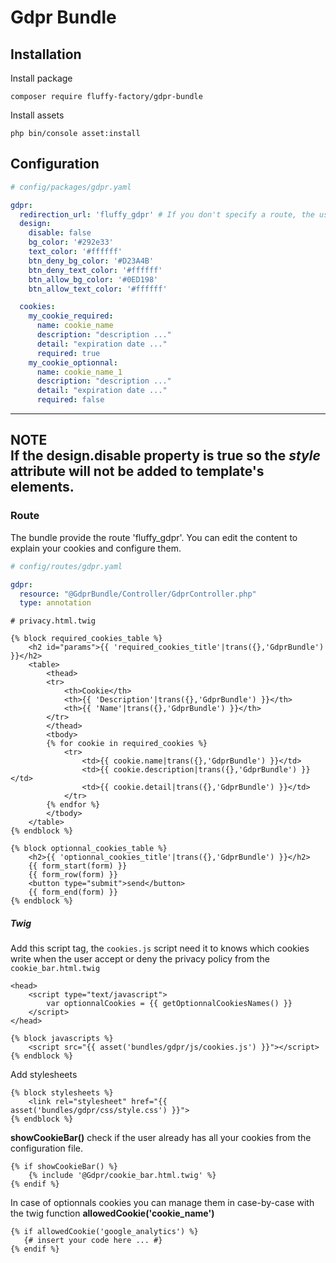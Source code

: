 # Gdpr Bundle

## Installation

Install package
```
composer require fluffy-factory/gdpr-bundle
```

Install assets
```
php bin/console asset:install
```

## Configuration
```yaml
# config/packages/gdpr.yaml

gdpr:
  redirection_url: 'fluffy_gdpr' # If you don't specify a route, the user will be redirected to the route he is on.
  design:
    disable: false
    bg_color: '#292e33'
    text_color: '#ffffff'
    btn_deny_bg_color: '#D23A4B'
    btn_deny_text_color: '#ffffff'
    btn_allow_bg_color: '#0ED198'
    btn_allow_text_color: '#ffffff'

  cookies:
    my_cookie_required:
      name: cookie_name
      description: "description ..."
      detail: "expiration date ..."
      required: true
    my_cookie_optionnal:
      name: cookie_name_1
      description: "description ..."
      detail: "expiration date ..."
      required: false
```

---
**NOTE**  
If the design.disable property is true so the *style* attribute will not be added to template's elements.
---

### Route
The bundle provide the route 'fluffy_gdpr'. You can edit the content to explain your cookies and configure them.

```yaml
# config/routes/gdpr.yaml

gdpr:
  resource: "@GdprBundle/Controller/GdprController.php"
  type: annotation
```

```twig
# privacy.html.twig

{% block required_cookies_table %}
    <h2 id="params">{{ 'required_cookies_title'|trans({},'GdprBundle') }}</h2>
    <table>
        <thead>
        <tr>
            <th>Cookie</th>
            <th>{{ 'Description'|trans({},'GdprBundle') }}</th>
            <th>{{ 'Name'|trans({},'GdprBundle') }}</th>
        </tr>
        </thead>
        <tbody>
        {% for cookie in required_cookies %}
            <tr>
                <td>{{ cookie.name|trans({},'GdprBundle') }}</td>
                <td>{{ cookie.description|trans({},'GdprBundle') }}</td>
                <td>{{ cookie.detail|trans({},'GdprBundle') }}</td>
            </tr>
        {% endfor %}
        </tbody>
    </table>
{% endblock %}

{% block optionnal_cookies_table %}
    <h2>{{ 'optionnal_cookies_title'|trans({},'GdprBundle') }}</h2>
    {{ form_start(form) }}
    {{ form_row(form) }}
    <button type="submit">send</button>
    {{ form_end(form) }}
{% endblock %}
```

##### Twig  
Add this script tag, the `cookies.js` script need it to knows which cookies write when the user accept or deny the privacy policy from the `cookie_bar.html.twig`
```twig
<head>
    <script type="text/javascript">
        var optionnalCookies = {{ getOptionnalCookiesNames() }}
    </script>
</head>

{% block javascripts %}
    <script src="{{ asset('bundles/gdpr/js/cookies.js') }}"></script>
{% endblock %}
```

Add stylesheets
```twig
{% block stylesheets %}
    <link rel="stylesheet" href="{{ asset('bundles/gdpr/css/style.css') }}">
{% endblock %}
```

**showCookieBar()** check if the user already has all your cookies from the configuration file.
```twig
{% if showCookieBar() %}
    {% include '@Gdpr/cookie_bar.html.twig' %}
{% endif %}
```

In case of optionnals cookies you can manage them in case-by-case with the twig function **allowedCookie('cookie_name')**
```twig
{% if allowedCookie('google_analytics') %}
   {# insert your code here ... #}
{% endif %}
```
